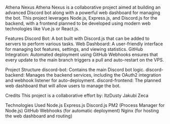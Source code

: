 Athena Nexus
Athena Nexus is a collaborative project aimed at building an advanced Discord bot along with a powerful web dashboard for managing the bot. This project leverages Node.js, Express.js, and Discord.js for the backend, with a frontend planned to be developed using modern web technologies like Vue.js or React.js.

Features
Discord Bot: A bot built with Discord.js that can be added to servers to perform various tasks.
Web Dashboard: A user-friendly interface for managing bot features, settings, and viewing statistics.
GitHub Integration: Automated deployment using GitHub Webhooks ensures that every update to the main branch triggers a pull and auto-restart on the VPS.

Project Structure
discord-bot: Contains the main Discord bot logic.
discord-backend: Manages the backend services, including the OAuth2 integration and webhook listener for auto-deployment.
discord-frontend: The planned web dashboard that will allow users to manage the bot.

Credits
This project is a collaborative effort by:
ItzDusty
Jakubi
Zeca

Technologies Used
Node.js
Express.js
Discord.js
PM2 (Process Manager for Node.js)
GitHub Webhooks (for automatic deployment)
Nginx (for hosting the web dashboard and routing)
